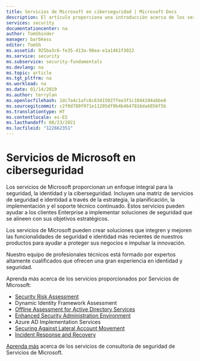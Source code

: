 ```yaml
---
title: Servicios de Microsoft en ciberseguridad | Microsoft Docs
description: El artículo proporciona una introducción acerca de los servicios de Microsoft relacionados con la ciberseguridad y cómo obtener más información acerca de estos servicios.
services: security
documentationcenter: na
author: TomShinder
manager: barbkess
editor: TomSh
ms.assetid: 925ba3c6-fe35-413a-98ea-e1a1461f3022
ms.service: security
ms.subservice: security-fundamentals
ms.devlang: na
ms.topic: article
ms.tgt_pltfrm: na
ms.workload: na
ms.date: 01/14/2019
ms.author: terrylan
ms.openlocfilehash: 1dc7a4c1afc6c63415027fee3f1c1844104abbe8
ms.sourcegitcommit: c2f0d789f971e11205df9b4b4647816da6856f5b
ms.translationtype: HT
ms.contentlocale: es-ES
ms.lasthandoff: 08/23/2021
ms.locfileid: "122662351"
---
```

# <a name="microsoft-services-in-cybersecurity"></a>Servicios de Microsoft en ciberseguridad

Los servicios de Microsoft proporcionan un enfoque integral para la seguridad, la identidad y la ciberseguridad. Incluyen una matriz de servicios de seguridad e identidad a través de la estrategia, la planificación, la implementación y el soporte técnico continuado. Estos servicios pueden ayudar a los clientes Enterprise a implementar soluciones de seguridad que se alineen con sus objetivos estratégicos.

Los servicios de Microsoft pueden crear soluciones que integren y mejoren las funcionalidades de seguridad e identidad más recientes de nuestros productos para ayudar a proteger sus negocios e impulsar la innovación.

Nuestro equipo de profesionales técnicos está formado por expertos altamente cualificados que ofrecen una gran experiencia en identidad y seguridad.

Aprenda más acerca de los servicios proporcionados por Servicios de Microsoft:

* [Security Risk Assessment](https://download.microsoft.com/download/5/D/0/5D06F4EA-EAA1-4224-99E2-0C0F45E941D0/Microsoft%20Security%20Risk%20Asessment%20Datasheet.pdf)
* Dynamic Identity Framework Assessment
* [Offline Assessment for Active Directory Services](https://download.microsoft.com/download/1/C/1/1C15BA51-840E-498D-86C6-4BD35D33C79E/Prerequisites_Offline_AD.pdf)
* [Enhanced Security Administration Environment](https://download.microsoft.com/download/A/C/5/AC5D21A6-E04B-4DC4-B1F2-AE060319A4D7/Premier_Support_for_Security/Popis/Enhanced-Security-Admin-Environment-Solution-Datasheet-%5BEN%5D.pdf)
* Azure AD Implementation Services
* [Securing Against Lateral Account Movement](/azure-advanced-threat-protection/use-case-lateral-movement-path)
* [Incident Response and Recovery](/microsoft-365/compliance/gdpr-breach-microsoft-support-professional-services#data-protection-incident-response-overview)

[Aprenda más](https://aka.ms/cyberserv) acerca de los servicios de consultoría de seguridad de Servicios de Microsoft.
